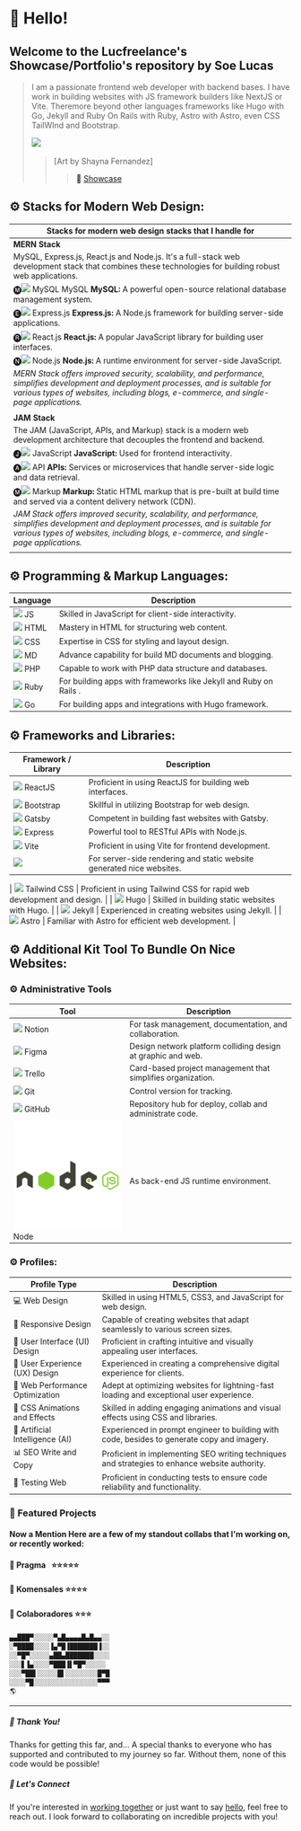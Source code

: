 # 👋 Hello! 
## Welcome to the Lucfreelance's Showcase/Portfolio's repository by Soe Lucas

> I am a passionate frontend web developer with backend bases. I have work in building websites with JS framework builders like NextJS or Vite. Theremore beyond other languages frameworks like Hugo with Go, Jekyll and Ruby On Rails with Ruby, Astro with Astro, even CSS TailWInd and Bootstrap.
>
> ![](https://i.imgur.com/Vp82E1D.jpg)
> > [Art by Shayna Fernandez]
> > > <a> 💼 [Showcase](https://lucfreelance.vercel.app) <i class="fas fa-desktop"></i>

## ⚙️ Stacks for Modern Web Design:

| Stacks for modern web design stacks that I handle for |
|----------------------------------------------------------------------------------------------------------------------------------------|
| **MERN Stack** | 
|  MySQL, Express.js, React.js and Node.js. It's a full-stack web development stack that combines these technologies for building robust web applications.
| 🅜![](https://img.icons8.com/color/48/000000/mysql.png) MySQL MySQL **MySQL:** A powerful open-source relational database management system.
| 🅔![](https://img.icons8.com/color/48/000000/express.png) Express.js **Express.js:** A Node.js framework for building server-side applications.
| 🅡![](https://img.icons8.com/color/48/000000/react-native.png) React.js **React.js:** A popular JavaScript library for building user interfaces.
| 🅝![](https://img.icons8.com/color/48/000000/nodejs.png) Node.js **Node.js:** A runtime environment for server-side JavaScript.
| _MERN Stack offers improved security, scalability, and performance, simplifies development and deployment processes, and is suitable for various types of websites, including blogs, e-commerce, and single-page applications._ |
||
| **JAM Stack**  |
| The JAM (JavaScript, APIs, and Markup) stack is a modern web development architecture that decouples the frontend and backend.
| 🅙![](https://img.icons8.com/color/48/000000/javascript.png) JavaScript **JavaScript:** Used for frontend interactivity.
| 🅐![](https://img.icons8.com/color/48/000000/api-settings.png) API **APIs:** Services or microservices that handle server-side logic and data retrieval.
| 🅜![](https://img.icons8.com/color/48/000000/markdown.png) Markup **Markup:** Static HTML markup that is pre-built at build time and served via a content delivery network (CDN).
| _JAM Stack offers improved security, scalability, and performance, simplifies development and deployment processes, and is suitable for various types of websites, including blogs, e-commerce, and single-page applications._ |
||

## ⚙️ Programming & Markup Languages:

| Language      | Description                                                        |
|---------------|--------------------------------------------------------------------|
| ![](https://img.icons8.com/color/48/000000/javascript.png) JS | Skilled in JavaScript for client-side interactivity.               |
| ![](https://img.icons8.com/color/48/000000/html-5.png) HTML      | Mastery in HTML for structuring web content.                       |
| ![](https://img.icons8.com/color/48/000000/css3.png) CSS       | Expertise in CSS for styling and layout design.                    |
| ![](https://img.icons8.com/color/48/000000/markdown.png) MD   | Advance capability for build MD documents and blogging.            |
| ![](https://img.icons8.com/color/48/000000/php.png) PHP        | Capable to work with PHP data structure and databases.             |
| ![](https://img.icons8.com/color/48/000000/ruby-programming-language.png) Ruby     | For building apps with frameworks like Jekyll and Ruby on Rails .  |
| ![](https://img.icons8.com/color/48/000000/golang.png) Go       | For building apps and integrations with Hugo framework.            |

## ⚙️ Frameworks and Libraries:

| Framework / Library                        | Description                                            |
|--------------------------------------------|-------------------------------------------------------|
| ![](https://img.icons8.com/color/48/000000/react-native.png) ReactJS | Proficient in using ReactJS for building web interfaces. |
| ![](https://img.icons8.com/color/48/000000/bootstrap.png) Bootstrap  | Skillful in utilizing Bootstrap for web design.          |
| ![](https://img.icons8.com/color/48/000000/gatsbyjs.png) Gatsby      | Competent in building fast websites with Gatsby.         |
| ![](https://img.icons8.com/color/48/000000/express.png) Express      | Powerful tool to RESTful APIs with Node.js.              |
| ![](https://img.icons8.com/color/48/000000/vite.png) Vite            | Proficient in using Vite for frontend development.       |
| ![](https://camo.githubusercontent.com/3aa42ee93eafa8f736bac662e8ca536350dad790ba36f2f0cb1783aa2be42f6d/68747470733a2f2f63646e2e776f726c64766563746f726c6f676f2e636f6d2f6c6f676f732f6e6578746a732d322e737667) | For server-side rendering and static website generated nice websites. |

| ![](https://img.icons8.com/color/48/000000/tailwind-css.png) Tailwind CSS   | Proficient in using Tailwind CSS for rapid web development and design.  |
| ![](https://img.icons8.com/color/48/000000/hugo.png) Hugo                    | Skilled in building static websites with Hugo.                             |
| ![](https://img.icons8.com/color/48/000000/jekyll.png) Jekyll                | Experienced in creating websites using Jekyll.                            |
| ![](https://img.icons8.com/color/48/000000/astro.png) Astro                  | Familiar with Astro for efficient web development.                         |

 
## ⚙️ Additional Kit Tool To Bundle On Nice Websites:

### ⚙️ Administrative Tools

| Tool      | Description                                                          |
|-----------|----------------------------------------------------------------------|
| ![](https://img.icons8.com/color/48/000000/notion.png) Notion  | For task management, documentation, and collaboration.             |
| ![](https://img.icons8.com/color/48/000000/figma.png) Figma  | Design network platform colliding design at graphic and web. |
| ![](https://img.icons8.com/color/48/000000/trello.png) Trello  | Card-based project management that simplifies organization.        |
| ![](https://img.icons8.com/color/48/000000/git.png) Git | Control version for tracking.         |
| ![](https://img.icons8.com/color/48/000000/github.png) GitHub | Repository hub for deploy, collab and administrate code.         |
| ![](https://raw.githubusercontent.com/devicons/devicon/master/icons/nodejs/nodejs-original-wordmark.svg) Node | As back-end JS runtime environment.         |

### ⚙️ Profiles:

| Profile Type                           | Description                                                                               |
|----------------------------------------|-------------------------------------------------------------------------------------------|
| 💻 Web Design                         | Skilled in using HTML5, CSS3, and JavaScript for web design.                              |
| 📱 Responsive Design                   | Capable of creating websites that adapt seamlessly to various screen sizes.                |
| 🎨 User Interface (UI) Design         | Proficient in crafting intuitive and visually appealing user interfaces.                 |
| 🎨 User Experience (UX) Design        | Experienced in creating a comprehensive digital experience for clients.                    |
| 🚀 Web Performance Optimization       | Adept at optimizing websites for lightning-fast loading and exceptional user experience.    |
| 🎥 CSS Animations and Effects         | Skilled in adding engaging animations and visual effects using CSS and libraries.         |
| 🤖 Artificial Intelligence (AI)       | Experienced in prompt engineer to building with code, besides to generate copy and imagery. |
| 📊 SEO Write and Copy                 | Proficient in implementing SEO writing techniques and strategies to enhance website authority. |
| 🧪 Testing Web                        | Proficient in conducting tests to ensure code reliability and functionality.               |

### 🎯 Featured Projects

#### Now a Mention Here are a few of my standout collabs that I'm working on, or recently worked:
>
#### 🙌 **Pragma** &nbsp;&nbsp;⭐⭐⭐⭐⭐
#### 🙌 **Komensales**  ⭐⭐⭐⭐
#### 🙌 **Colaboradores**  ⭐⭐⭐
```
▄▄███▀░░░░░▀▄█▄▄▄▄█▄█▄▄░░
░▀████░░░░▐▄▀█▐███████▐░░
░░▀█▀░░░░░▄██▄███████░░░░
░░░▋▐▄░░░░▀███▐▌▀█▀░░░░░
░░░▀██▌░░░░░█▌░░░░░░░░█▀█
░░░░▀█░░░░░░░░░░░░░░░░▀▀▀
🌎
```
---
##### 🙏 Thank You!

Thanks for getting this far, and... A special thanks to everyone who has supported and contributed to my journey so far. Without them, none of this code would be possible!

##### 🤝 Let's Connect

If you're interested in [working together](https://wa.me/573157742332?text=Hello,%20I%20came%20from%20your%20GitHub%20repository) or just want to say [hello](mailto:lucfreelance@gmail.com), feel free to reach out. I look forward to collaborating on incredible projects with you!
